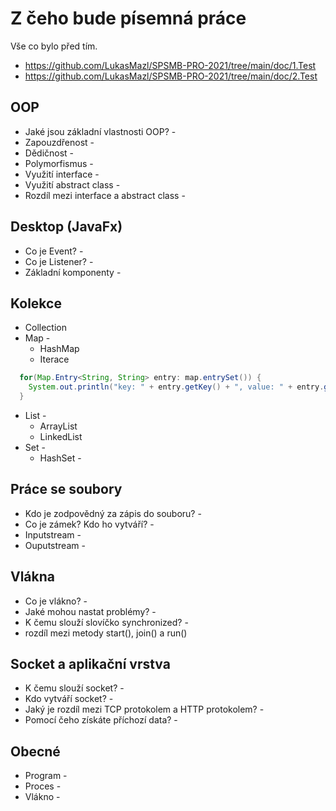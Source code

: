 # Z čeho bude písemná práce
Vše co bylo před tím.
 - https://github.com/LukasMazl/SPSMB-PRO-2021/tree/main/doc/1.Test
 - https://github.com/LukasMazl/SPSMB-PRO-2021/tree/main/doc/2.Test

## OOP
 -  Jaké jsou základní vlastnosti OOP? - 
 -  Zapouzdřenost -
 -  Dědičnost -
 -  Polymorfismus -
 -  Využití interface -
 -  Využití abstract class -
 -  Rozdíl mezi interface a abstract class -

## Desktop (JavaFx)
 - Co je Event? -
 - Co je Listener? -
 - Základní komponenty -

## Kolekce
- Collection
- Map -
  - HashMap
  - Iterace
 ```java
   for(Map.Entry<String, String> entry: map.entrySet()) {
     System.out.println("key: " + entry.getKey() + ", value: " + entry.getValue());
   }
 
 ```
 
- List -
  - ArrayList
  - LinkedList
- Set -
  - HashSet - 

## Práce se soubory
- Kdo je zodpovědný za zápis do souboru? -
- Co je zámek? Kdo ho vytváří? -
- Inputstream -
- Ouputstream -

## Vlákna
 - Co je vlákno? -
 - Jaké mohou nastat problémy? - 
 - K čemu slouží slovíčko synchronized? -
 - rozdíl mezi metody start(), join() a run()

## Socket a aplikační vrstva
- K čemu slouží socket? - 
- Kdo vytváří socket? -
- Jaký je rozdíl mezi TCP protokolem a HTTP protokolem? -
- Pomocí čeho získáte příchozí data? -

## Obecné
- Program -
- Proces -
- Vlákno -
